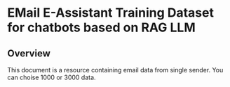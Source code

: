 # EMail E-Assistant Training Dataset for chatbots based on RAG LLM

## Overview
This document is a resource containing email data from single sender. You can choise 1000 or 3000 data.
